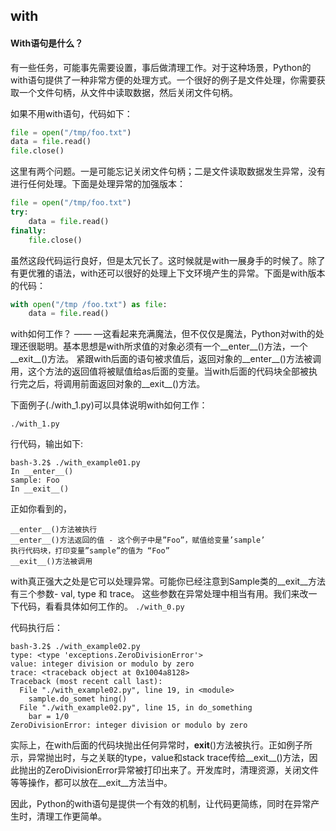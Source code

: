 ## with

#### With语句是什么？
有一些任务，可能事先需要设置，事后做清理工作。对于这种场景，Python的with语句提供了一种非常方便的处理方式。一个很好的例子是文件处理，你需要获取一个文件句柄，从文件中读取数据，然后关闭文件句柄。

如果不用with语句，代码如下：
```python
file = open("/tmp/foo.txt")
data = file.read()
file.close()

```


这里有两个问题。一是可能忘记关闭文件句柄；二是文件读取数据发生异常，没有进行任何处理。下面是处理异常的加强版本：

```python
file = open("/tmp/foo.txt")
try:
    data = file.read()
finally:
    file.close()
```


虽然这段代码运行良好，但是太冗长了。这时候就是with一展身手的时候了。除了有更优雅的语法，with还可以很好的处理上下文环境产生的异常。下面是with版本的代码：
```python
with open("/tmp /foo.txt") as file:
    data = file.read()

```

with如何工作？ —— —这看起来充满魔法，但不仅仅是魔法，Python对with的处理还很聪明。基本思想是with所求值的对象必须有一个__enter__()方法，一个__exit__()方法。
紧跟with后面的语句被求值后，返回对象的__enter__()方法被调用，这个方法的返回值将被赋值给as后面的变量。当with后面的代码块全部被执行完之后，将调用前面返回对象的__exit__()方法。

下面例子(./with_1.py)可以具体说明with如何工作：

```./with_1.py```

行代码，输出如下:
```
bash-3.2$ ./with_example01.py
In __enter__()
sample: Foo
In __exit__()
```

正如你看到的，

    __enter__()方法被执行
    __enter__()方法返回的值 - 这个例子中是”Foo”，赋值给变量’sample’
    执行代码块，打印变量”sample”的值为 “Foo”
    __exit__()方法被调用

with真正强大之处是它可以处理异常。可能你已经注意到Sample类的__exit__方法有三个参数- val, type 和 trace。 这些参数在异常处理中相当有用。我们来改一下代码，看看具体如何工作的。
```./with_0.py```

代码执行后：
```
bash-3.2$ ./with_example02.py
type: <type 'exceptions.ZeroDivisionError'>
value: integer division or modulo by zero
trace: <traceback object at 0x1004a8128>
Traceback (most recent call last):
  File "./with_example02.py", line 19, in <module>
    sample.do_somet hing()
  File "./with_example02.py", line 15, in do_something
    bar = 1/0
ZeroDivisionError: integer division or modulo by zero
```
实际上，在with后面的代码块抛出任何异常时，__exit__()方法被执行。正如例子所示，异常抛出时，与之关联的type，value和stack trace传给__exit__()方法，因此抛出的ZeroDivisionError异常被打印出来了。开发库时，清理资源，关闭文件等等操作，都可以放在__exit__方法当中。

因此，Python的with语句是提供一个有效的机制，让代码更简练，同时在异常产生时，清理工作更简单。


